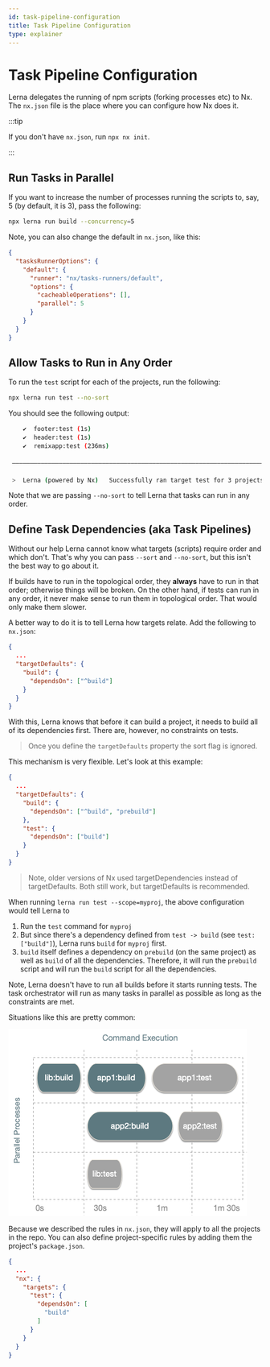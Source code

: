 ```yaml
---
id: task-pipeline-configuration
title: Task Pipeline Configuration
type: explainer
---
```


# Task Pipeline Configuration

Lerna delegates the running of npm scripts (forking processes etc) to Nx. The `nx.json` file is the place where you can
configure how Nx does it.

:::tip

If you don't have `nx.json`, run `npx nx init`.

:::

## Run Tasks in Parallel

If you want to increase the number of processes running the scripts to, say, 5 (by default, it is 3), pass the
following:

```bash
npx lerna run build --concurrency=5
```

Note, you can also change the default in `nx.json`, like this:

```json title="nx.json"
{
  "tasksRunnerOptions": {
    "default": {
      "runner": "nx/tasks-runners/default",
      "options": {
        "cacheableOperations": [],
        "parallel": 5
      }
    }
  }
}
```


## Allow Tasks to Run in Any Order

To run the `test` script for each of the projects, run the following:

```bash
npx lerna run test --no-sort
```

You should see the following output:

```bash title="Terminal Output"
    ✔  footer:test (1s)
    ✔  header:test (1s)
    ✔  remixapp:test (236ms)

 ——————————————————————————————————————————————————————————————————————————————

 >  Lerna (powered by Nx)   Successfully ran target test for 3 projects (1s)
```

Note that we are passing `--no-sort` to tell Lerna that tasks can run in any order.

## Define Task Dependencies (aka Task Pipelines)

Without our help Lerna cannot know what targets (scripts) require order and which don't. That's why you can
pass `--sort` and `--no-sort`, but this isn't the best way to go about it.

If builds have to run in the topological order, they **always** have to run in that order; otherwise things will be broken. On the other hand, if tests can run in any order, it never make sense to run them in topological order. That would only make them slower.

A better way to do it is to tell Lerna how targets relate. Add the following to `nx.json`:

```json title="nx.json"
{
  ...
  "targetDefaults": {
    "build": {
      "dependsOn": ["^build"]
    }
  }
}
```

With this, Lerna knows that before it can build a project, it needs to build all of its dependencies first. There are,
however, no constraints on tests.

> Once you define the `targetDefaults` property the sort flag is ignored.

This mechanism is very flexible. Let's look at this example:

```json title="nx.json"
{
  ...
  "targetDefaults": {
    "build": {
      "dependsOn": ["^build", "prebuild"]
    },
    "test": {
      "dependsOn": ["build"]
    }
  }
}
```

> Note, older versions of Nx used targetDependencies instead of targetDefaults. Both still work, but targetDefaults is
> recommended.

When running `lerna run test --scope=myproj`, the above configuration would tell Lerna to

1. Run the `test` command for `myproj`
2. But since there's a dependency defined from `test -> build` (see `test:["build"]`), Lerna runs `build` for `myproj`
   first.
3. `build` itself defines a dependency on `prebuild` (on the same project) as well as `build` of all the dependencies.
   Therefore, it will run the `prebuild` script and will run the `build` script for all the dependencies.

Note, Lerna doesn't have to run all builds before it starts running tests. The task orchestrator will run as many tasks
in parallel as possible as long as the constraints are met.

Situations like this are pretty common:

![Mixing Targets](../images/running-tasks/mixing-targets.png)

Because we described the rules in `nx.json`, they will apply to all the projects in the repo. You can also define
project-specific rules by adding them the project's `package.json`.

```json
{
  ...
  "nx": {
    "targets": {
      "test": {
        "dependsOn": [
          "build"
        ]
      }
    }
  }
}
```
